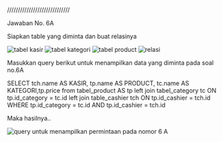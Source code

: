 /////////////////////////////

Jawaban No. 6A

Siapkan table yang diminta dan buat relasinya

![tabel kasir](https://user-images.githubusercontent.com/50796200/71543029-ff23c400-29a8-11ea-9774-e3284444e317.JPG)
![tabel kategori](https://user-images.githubusercontent.com/50796200/71543034-267a9100-29a9-11ea-94ae-f4aa15dd5315.JPG)
![tabel product](https://user-images.githubusercontent.com/50796200/71543036-2b3f4500-29a9-11ea-9422-578f2bdaf2a3.JPG)
![relasi](https://user-images.githubusercontent.com/50796200/71543040-31cdbc80-29a9-11ea-9153-8ab5894e89f7.JPG)

Masukkan query berikut untuk menampilkan data yang diminta pada soal no.6A

SELECT tch.name AS KASIR, tp.name AS PRODUCT, tc.name AS KATEGORI,tp.price  from tabel_product AS tp
left join tabel_category tc ON tp.id_category = tc.id
left join table_cashier tch ON tp.id_cashier = tch.id
WHERE tp.id_category = tc.id AND tp.id_cashier = tch.id

Maka hasilnya..

![query untuk menampilkan permintaan pada nomor 6 A](https://user-images.githubusercontent.com/50796200/71543045-3c885180-29a9-11ea-80b6-273e14e43bb5.JPG)
